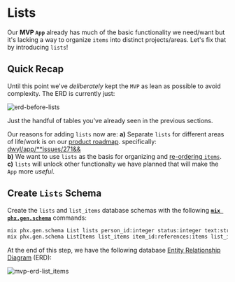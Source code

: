 # Lists

Our **MVP `App`** already has 
much of the basic functionality we need/want 
but it's lacking a way to organize
`items` into distinct projects/areas.
Let's fix that by introducing `lists`!

## Quick Recap

Until this point we've _deliberately_ kept the `MVP`
as lean as possible to avoid complexity.
The ERD is currently just:

![erd-before-lists](https://user-images.githubusercontent.com/194400/231414683-6fce1fd8-aead-471d-8789-a4a0111f7ce8.png)

Just the handful of tables
you've already seen in the previous sections.

Our reasons for adding `lists` now are:
**a)** Separate `lists` 
for different areas of life/work 
is on our 
[product roadmap](https://github.com/dwyl/product-roadmap). 
specifically:
[dwyl/app/**issues/271&&](https://github.com/dwyl/app/issues/271)
<br />
**b)** We want to use `lists` 
as the basis for organizing 
and 
[re-ordering `items`](https://github.com/dwyl/mvp/issues/145). <br />
**c)** `lists` will unlock other functionalty we have planned
that will make the `App` more _useful_.


## Create `Lists` Schema

Create the `lists` and `list_items` database schemas
with the following 
[**`mix phx.gen.schema`**](https://hexdocs.pm/phoenix/Mix.Tasks.Phx.Gen.Schema.html)
commands:

```sh
mix phx.gen.schema List lists person_id:integer status:integer text:string person_id:integer
mix phx.gen.schema ListItems list_items item_id:references:items list_id:references:lists position:integer person_id:integer
```


At the end of this step,
we have the following database
[Entity Relationship Diagram](https://en.wikipedia.org/wiki/Entity%E2%80%93relationship_model)
(ERD):

![mvp-erd-list_items](here)
